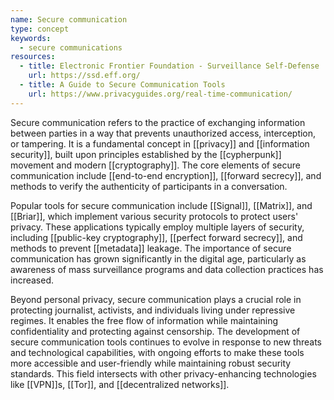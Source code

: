 ```yaml
---
name: Secure communication
type: concept
keywords:
  - secure communications
resources:
  - title: Electronic Frontier Foundation - Surveillance Self-Defense
    url: https://ssd.eff.org/
  - title: A Guide to Secure Communication Tools
    url: https://www.privacyguides.org/real-time-communication/
---
```


Secure communication refers to the practice of exchanging information between parties in a way that prevents unauthorized access, interception, or tampering. It is a fundamental concept in [[privacy]] and [[information security]], built upon principles established by the [[cypherpunk]] movement and modern [[cryptography]]. The core elements of secure communication include [[end-to-end encryption]], [[forward secrecy]], and methods to verify the authenticity of participants in a conversation.

Popular tools for secure communication include [[Signal]], [[Matrix]], and [[Briar]], which implement various security protocols to protect users' privacy. These applications typically employ multiple layers of security, including [[public-key cryptography]], [[perfect forward secrecy]], and methods to prevent [[metadata]] leakage. The importance of secure communication has grown significantly in the digital age, particularly as awareness of mass surveillance programs and data collection practices has increased.

Beyond personal privacy, secure communication plays a crucial role in protecting journalist, activists, and individuals living under repressive regimes. It enables the free flow of information while maintaining confidentiality and protecting against censorship. The development of secure communication tools continues to evolve in response to new threats and technological capabilities, with ongoing efforts to make these tools more accessible and user-friendly while maintaining robust security standards. This field intersects with other privacy-enhancing technologies like [[VPN]]s, [[Tor]], and [[decentralized networks]].
